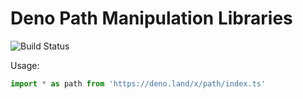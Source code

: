 # Deno Path Manipulation Libraries

![Build Status](https://api.travis-ci.org/zhmushan/deno_path.svg?branch=master)

Usage:

```ts
import * as path from 'https://deno.land/x/path/index.ts'
```
